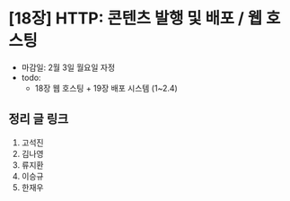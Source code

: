 # [18장] HTTP: 콘텐츠 발행 및 배포 / 웹 호스팅

- 마감일: 2월 3일 월요일 자정
- todo:
  - 18장 웹 호스팅 + 19장 배포 시스템 (1~2.4)

## 정리 글 링크

1. 고석진
2. 김나영
3. 류지환
4. 이승규
5. 한재우
